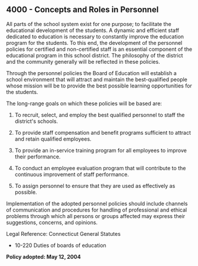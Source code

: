 ## 4000 - Concepts and Roles in Personnel

All parts of the school system exist for one purpose; to facilitate the educational development of the students.  A dynamic and efficient staff dedicated to education is necessary to constantly improve the education program for the students.  To this end, the development of the personnel policies for certified and non-certified staff is an essential component of the educational program in this school district.  The philosophy of the district and the community generally will be reflected in these policies.

Through the personnel policies the Board of Education will establish a school environment that will attract and maintain the best-qualified people whose mission will be to provide the best possible learning opportunities for the students.

The long-range goals on which these policies will be based are:

1.  To recruit, select, and employ the best qualified personnel to staff the district's schools.

2.  To provide staff compensation and benefit programs sufficient to attract and retain qualified employees.

3.  To provide an in-service training program for all employees to improve their performance.

4.  To conduct an employee evaluation program that will contribute to the continuous improvement of staff performance.

5.  To assign personnel to ensure that they are used as effectively as possible.

Implementation of the adopted personnel policies should include channels of communication and procedures for handling of professional and ethical problems through which all persons or groups affected may express their suggestions, concerns, and opinions.

Legal Reference:  Connecticut General Statutes

* 10-220 Duties of boards of education

**Policy adopted:  May 12, 2004**
